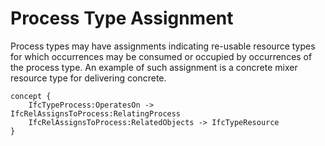 Process Type Assignment
=======================

Process types may have assignments indicating re-usable resource types for which occurrences may be consumed or occupied by occurrences of the process type. An example of such assignment is a concrete mixer resource type for delivering concrete.

```
concept {
    IfcTypeProcess:OperatesOn -> IfcRelAssignsToProcess:RelatingProcess
    IfcRelAssignsToProcess:RelatedObjects -> IfcTypeResource
}
```
